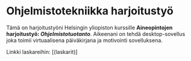 # Ohjelmistotekniikka harjoitustyö

Tämä on harjoitustyöni Helsingin yliopiston kurssille **Aineopintojen harjoitustyö: _Ohjelmistotuotanto_**. 
Aikeenani on tehdä desktop-sovellus joka toimii virtuaalisena päiväkirjana ja motivointi sovelluksena. 

Linkki laskareihin: [(laskarit)]
